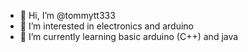 - 👋 Hi, I’m @tommytt333
- 👀 I’m interested in electronics and arduino
- 🌱 I’m currently learning basic arduino (C++) and java

<!---
tommytt333/tommytt333 is a ✨ special ✨ repository because its `README.md` (this file) appears on your GitHub profile.
You can click the Preview link to take a look at your changes.
--->
